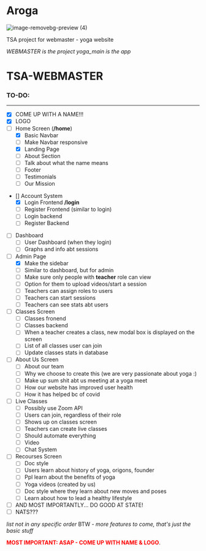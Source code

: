# Aroga

![image-removebg-preview (4)](https://user-images.githubusercontent.com/75226884/161325956-6475a99b-4b1a-4603-a7a6-ff91c90b9615.png)



TSA project for webmaster - yoga website


*WEBMASTER is the project*
*yoga_main is the app* 

# TSA-WEBMASTER


### TO-DO:
__________


- [x] COME UP WITH A NAME!!!
- [x] LOGO
- [ ] Home Screen (**/home**)
   - [x] Basic Navbar
   - [ ] Make Navbar responsive
   - [x] Landing Page
   - [ ] About Section
   - [ ] Talk about what the name means 
   - [ ] Footer
   - [ ] Testimonials
   - [ ] Our Mission
  
- [] Account System
   - [x] Login Frontend **/login**
   - [ ] Register Frontend (similar to login)
   - [ ] Login backend
   - [ ] Register Backend

- [ ] Dashboard 
   - [ ] User Dashboard (when they login)
   - [ ] Graphs and info abt sessions

- [ ] Admin Page 
  - [x] Make the sidebar
  - [ ] Similar to dashboard, but for admin
  - [ ] Make sure only people with **teacher** role can view
  - [ ] Option for them to upload videos/start a session
  - [ ] Teachers can assign roles to users
  - [ ] Teachers can start sessions 
  - [ ] Teachers can see stats abt users  
  
- [ ] Classes Screen
  - [ ] Classes fronend
  - [ ] Classes backend
  - [ ] When a teacher creates a class, new modal box is displayed on the screen
  - [ ] List of all classes user can join
  - [ ] Update classes stats in database

- [ ] About Us Screen 
    - [ ] About our team
    - [ ] Why we choose to create this (we are very passionate about yoga :)
    - [ ] Make up sum shit abt us meeting at a yoga meet
    - [ ] How our website has improved user health 
    - [ ] How it has helped bc of covid 

- [ ] Live Classes 
   - [ ] Possibly use Zoom API
   - [ ] Users can join, regardless of their role
   - [ ] Shows up on classes screen
   - [ ] Teachers can create live classes
   - [ ] Should automate everything
   - [ ] Video
   - [ ] Chat System

- [ ] Recourses Screen
  - [ ] Doc style
  - [ ] Users learn about history of yoga, origons, founder
  - [ ] Ppl learn about the benefits of yoga 
  - [ ] Yoga videos (created by us)
  - [ ] Doc style where they learn about new moves and poses
  - [ ] Learn about how to lead a healthy lifestyle

- [ ] AND MOST IMPORTANTLY... DO GOOD AT STATE! 
- [ ] NATS???

*list not in any specific order* 
BTW - *more features to come, that's just the basic stuff*

<span style="color:red; font-weight: bold;">MOST IMPORTANT: ASAP - COME UP WITH NAME & LOGO</span>.

